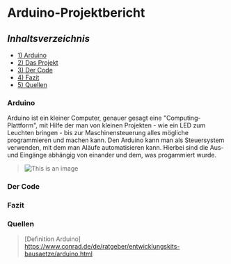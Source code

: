 # **Arduino-Projektbericht** 

## **_Inhaltsverzeichnis_** 
- [1) Arduino](#arduino)
- [2) Das Projekt](#dasprojekt) 
- [3) Der Code](#dercode) 
- [4) Fazit](#fazit) 
- [5) Quellen](#quellen) 

### Arduino 
Arduino ist ein kleiner Computer, genauer gesagt eine "Computing-Plattform", mit Hilfe der man von kleinen Projekten - wie ein LED zum Leuchten bringen - bis zur Maschinensteuerung alles mögliche programmieren und machen kann. Den Arduino kann man als Steuersystem verwenden, mit dem man Aläufe automatisieren kann. Hierbei sind die Aus- und Eingänge abhängig von einander und dem, was progammiert wurde. 
> ![This is an image](https://m.media-amazon.com/images/I/51txW1iicVL._AC_.jpg)
### Der Code 
### Fazit 
### Quellen
> [Definition Arduino] https://www.conrad.de/de/ratgeber/entwicklungskits-bausaetze/arduino.html
